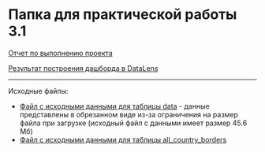 <h1>Папка для практической работы 3.1</h1>

[Отчет по выполнению проекта](./БД_251м_Бобылева_Отчет.pdf)

[Результат построения дашборда в DataLens](https://datalens.ru/6hv7utxtjwbyr?_no_controls=1&tab=EV)
<hr>

Исходные файлы:
* [Файл с исходными данными для таблицы data](./datak.csv) - данные представлены в обрезанном виде из-за ограничения на размер файла при загрузке (исходный файл с данными имеет размер 45.6 Мб)
* [Файл с исходными данными для таблицы all_country_borders](./all_country_borders.csv)
